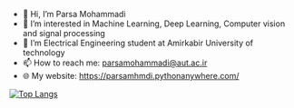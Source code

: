 - 👋 Hi, I’m Parsa Mohammadi
- 👀 I’m interested in Machine Learning, Deep Learning, Computer vision and signal processing
- :closed_book: I’m Electrical Engineering student at Amirkabir University of technology
- 📫 How to reach me: parsamohammadi@aut.ac.ir
- :globe_with_meridians: My website: https://parsamhmdi.pythonanywhere.com/

[![Top Langs](https://github-readme-stats.vercel.app/api/top-langs/?username=anuraghazra&layout=compact)](https://github.com/anuraghazra/github-readme-stats)
